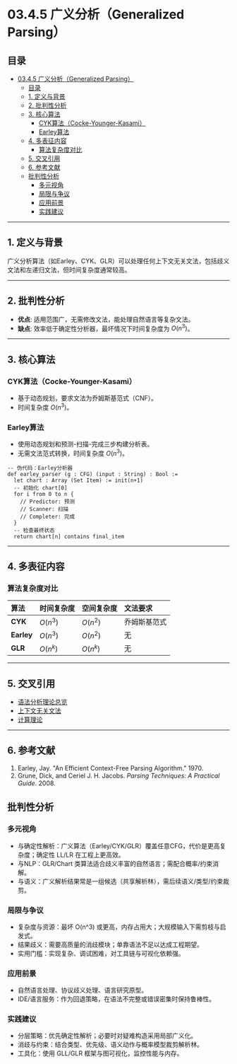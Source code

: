# 03.4.5 广义分析（Generalized Parsing）

## 目录

- [03.4.5 广义分析（Generalized Parsing）](#0345-广义分析generalized-parsing)
  - [目录](#目录)
  - [1. 定义与背景](#1-定义与背景)
  - [2. 批判性分析](#2-批判性分析)
  - [3. 核心算法](#3-核心算法)
    - [CYK算法（Cocke-Younger-Kasami）](#cyk算法cocke-younger-kasami)
    - [Earley算法](#earley算法)
  - [4. 多表征内容](#4-多表征内容)
    - [算法复杂度对比](#算法复杂度对比)
  - [5. 交叉引用](#5-交叉引用)
  - [6. 参考文献](#6-参考文献)
  - [批判性分析](#批判性分析)
    - [多元视角](#多元视角)
    - [局限与争议](#局限与争议)
    - [应用前景](#应用前景)
    - [实践建议](#实践建议)

---

## 1. 定义与背景

广义分析算法（如Earley、CYK、GLR）可以处理任何上下文无关文法，包括歧义文法和左递归文法，但时间复杂度通常较高。

---

## 2. 批判性分析

- **优点**: 适用范围广，无需修改文法，能处理自然语言等复杂文法。
- **缺点**: 效率低于确定性分析器，最坏情况下时间复杂度为 $O(n^3)$。

---

## 3. 核心算法

### CYK算法（Cocke-Younger-Kasami）

- 基于动态规划，要求文法为乔姆斯基范式（CNF）。
- 时间复杂度 $O(n^3)$。

### Earley算法

- 使用动态规划和预测-扫描-完成三步构建分析表。
- 无需文法范式转换，时间复杂度 $O(n^3)$。

```lean
-- 伪代码：Earley分析器
def earley_parser (g : CFG) (input : String) : Bool :=
  let chart : Array (Set Item) := init(n+1)
  -- 初始化 chart[0]
  for i from 0 to n {
    // Predictor: 预测
    // Scanner: 扫描
    // Completer: 完成
  }
  -- 检查最终状态
  return chart[n] contains final_item
```

---

## 4. 多表征内容

### 算法复杂度对比

| 算法 | 时间复杂度 | 空间复杂度 | 文法要求 |
| :--- | :--- | :--- | :--- |
| **CYK** | $O(n^3)$ | $O(n^2)$ | 乔姆斯基范式 |
| **Earley** | $O(n^3)$ | $O(n^2)$ | 无 |
| **GLR** | $O(n^k)$ | $O(n^k)$ | 无 |

---

## 5. 交叉引用

- [语法分析理论总览](README.md)
- [上下文无关文法](../03.2_Formal_Grammars/03.2.2_Context_Free_Grammar.md)
- [计算理论](README.md)

---

## 6. 参考文献

1. Earley, Jay. "An Efficient Context-Free Parsing Algorithm." 1970.
2. Grune, Dick, and Ceriel J. H. Jacobs. *Parsing Techniques: A Practical Guide*. 2008.

## 批判性分析

### 多元视角

- 与确定性解析：广义算法（Earley/CYK/GLR）覆盖任意CFG，代价是更高复杂度；确定性 LL/LR 在工程上更高效。
- 与NLP：GLR/Chart 类算法适合歧义丰富的自然语言；需配合概率/约束消解。
- 与语义：广义解析结果常是一组候选（共享解析林），需后续语义/类型/约束裁剪。

### 局限与争议

- 复杂度与资源：最坏 O(n^3) 或更高，内存占用大；大规模输入下需剪枝与启发式。
- 结果歧义：需要高质量的消歧模块；单靠语法不足以达成工程期望。
- 实用门槛：实现复杂、调试困难，对工具链与可视化依赖强。

### 应用前景

- 自然语言处理、协议歧义处理、语言研究原型。
- IDE/语言服务：作为回退策略，在语法不完整或错误密集时保持鲁棒性。

### 实践建议

- 分层策略：优先确定性解析；必要时对疑难构造采用局部广义化。
- 消歧与约束：结合类型、优先级、语义动作与概率模型裁剪解析林。
- 工具化：使用 GLL/GLR 框架与图可视化，监控性能与内存。
